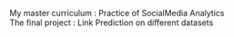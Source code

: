 My master curriculum : Practice of SocialMedia Analytics  
The final project : Link Prediction on different datasets
